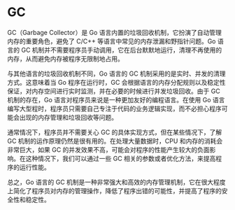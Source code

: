 # GC
GC（Garbage Collector）是 Go 语言内置的垃圾回收机制，它扮演了自动管理内存的重要角色，避免了 C/C++ 等语言中常见的内存泄漏和野指针问题。Go 语言的 GC 机制并不需要程序员手动调用，它在后台默默地运行，清理不再使用的内存，从而避免内存被程序无限制地占用。

与其他语言的垃圾回收机制不同，Go 语言的 GC 机制采用的是实时、并发的清理方式。这意味着当 Go 程序在运行时，GC 会根据语言的内存分配规则以及稳定性保证，对内存空间进行实时监测，并在必要的时候进行并发垃圾回收。由于 GC 机制的存在，Go 语言对程序员来说是一种更加友好的编程语言。在使用 Go 语言编写大型程时，程序员只需要自己专注于代码的业务逻辑实现，而不必担心程序可能会出现的内存管理和垃圾回收等问题。

通常情况下，程序员并不需要关心 GC 的具体实现方式，但在某些情况下，了解 GC 机制的运作原理仍然是很有用的。在处理大量数据时，CPU 和内存的消耗会非常巨大，如果 GC 的并发效果不高，可能会对程序的性能产生较大的负面影响。在这种情况下，我们可以通过一些 GC 相关的参数或者优化方法，来提高程序的运行性能。

总之，Go 语言的 GC 机制是一种非常强大和高效的内存管理机制，它在很大程度上简化了程序员对内存的管理操作，降低了程序出错的可能性，并提高了程序的安全性和稳定性。